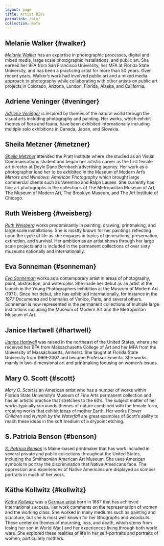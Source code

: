 ```yaml
---
layout: page
title: Artist Bios
permalink: /bio/
collection: mofa
---
```

## Melanie Walker {#walker}
[*Melanie Walker*](https://www.melaniewalkerartist.com/about) has an expertise in photographic processes, digital and mixed media, large scale photographic installations, and public art. She earned her BFA from San Francisco University, her MFA at Florida State University, and has been a practicing artist for more than 50 years. Over recent years, Walker’s work had involved public art and a mixed media approach to photography while collaborating with other artists on public art projects in Colorado, Arizona, London, Florida, Alaska, and California.

## Adriene Veninger {#veninger}
[*Adriene Veninger*](https://www.adrieneveninger.com/) is inspired by themes of the natural world through the visual arts including photography and painting. Her works, which exhibit themes of flora and fauna, have been exhibited internationally including multiple solo exhibitions in Canada, Japan, and Slovakia.

## Sheila Metzner {#metzner}
[*Sheila Metzner*](https://sheilametzner.com/bio) attended the Pratt Institute where she studied as an Visual Communications student and began her artistic career as the first female art director at Doyle Dane Bernbach advertising agency. Her work as a photographer lead her to be exhibited in the Museum of Modern Art’s _Mirrors and Windows: American Photography_ which brought large commercial clients such as Valentino and Ralph Lauren. She currently has fine art photographs in the collections of The Metropolitan Museum of Art, The Museum of Modern Art, The Brooklyn Museum, and The Art Institute of Chicago.

## Ruth Weisberg {#weisberg}
[*Ruth Weisberg*](http://www.jackrutbergfinearts.com/artists/weisberg.html) works predominantly in painting, drawing, printmaking, and large scale installations. She is mostly known for her paintings reflecting upon the cycle of life as she engages in topics of generations, preservation, extinction, and survival. Her ambition as an artist shows through her large scale projects and is included in the permanent collections of over sixty museums nationally and internationally.

## Eva Sonneman {#sonneman}
[*Eva Sonneman*](https://www.evesonneman.com/) works as a contemporary artist in areas of photography, paint, abstraction, and watercolor. She made her debut as an artist at the launch in the Young Photographers exhibition at the Museum of Modern Art (1971). Since her debut, she has exhibited internationally, for instance in the _1977 Documenta_ and biennales of Venice, Paris, and several others. Sonneman is now represented in the permanent collections of multiple large institutions including the Museum of Modern Art and the Metropolitan Museum of Art.

## Janice Hartwell {#hartwell}
[*Janice Hartwell*](http://www.janicehartwell.com/) was raised in the northeast of the United States, where she received her BFA from Massachusetts College of Art and her MFA from the University of Massachusetts, Amherst. She taught at Florida State University from 1969-2007 and became Professor Emerita. She works mainly in two-dimensional art and printmaking focusing on women’s issues.

## Mary O. Scott {#scott}
*Mary O. Scott* is an American artist who has a number of works within Florida State University’s Museum of Fine Arts permanent collection and has an artistic practice that stretches to the 60’s. The subject matter of her works typically surrounds themes of nature combined with the female form, creating works that exhibit ideas of mother Earth. Her works _Flower Children_ and _Nymph by the Waterfall_ are great examples of Scott’s ability to reach these ideas in the soft medium of a drypoint etching.

## S. Patricia Benson {#benson}
[*S. Patricia Benson*](https://www.facebook.com/Tweed.Museum.of.Art/posts/s-patricia-mcmahon-benson-captured-printmaking-skills-ahead-of-her-time-and-prod/10155820543329460/) is Maine-based printmaker that has work included in several private and public collections throughout the United States, including the Smithsonian American Art Museum. She uses American symbols to portray the discrimination that Native Americans face. The oppression and experiences of Native Americans are displayed as somber portraits in much of her work.

## Käthe Kollwitz {#kollwitz}
[*Käthe Kollwitz*](https://www.theartstory.org/artist/kollwitz-kathe/) was a [German artist](https://www.moma.org/artists/3201) born in 1867 that has achieved international success. Her work comments on the representation of women and the working class. She worked in many mediums such as painting and sculpture, but she is most well known for her lithographs and woodcuts. These center on themes of mourning, loss, and death, which stems from losing her son in World War I and her experiences living through both world wars. She explored these realities of life in her self-portraits and portraits of women, particularly mothers.
